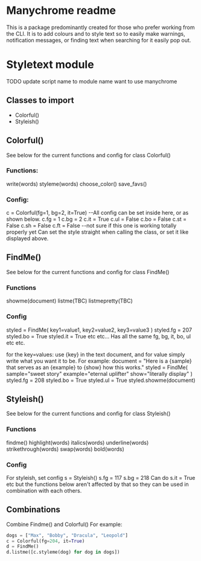 # Manychrome readme

This is a package predominantly created for those who prefer working from the CLI. It is to add colours and to style text so to easily make warnings, notification messages, or finding text when searching for it easily pop out.

# Styletext module
TODO
update script name to module name
want to use manychrome

## Classes to import
* Colorful()
* Styleish()

## Colorful()
See below for the current functions and config for class Colorful()

### Functions:
write(words)
styleme(words)
choose_color()
save_favs()

### Config:
c = Colorful(fg=1, bg=2, it=True)  --All config can be set inside here, or as shown below.
c.fg = 1
c.bg = 2
c.it = True
c.ul = False
c.bo = False
c.st = False
c.sh = False
c.ft = False  --not sure if this one is working totally properly yet
Can set the style straight when calling the class, or set it like displayed above.


## FindMe()
See below for the current functions and config for class FindMe()

### Functions
showme(document)
listme(TBC)
listmepretty(TBC)



### Config
styled = FindMe(
    key1=value1,
    key2=value2,
    key3=value3
)
styled.fg = 207
styled.bo = True
styled.it = True
etc etc... Has all the same fg, bg, it, bo, ul etc etc.

for the key=values:
use {key} in the text document, and for value simply write what you want it to be.
For example:
document = "Here is a {sample} that serves as an {example} to {show} how this works."
styled = FindMe(
    sample="sweet story"
    example="eternal uplifter"
    show="literally display"
)
styled.fg = 208
styled.bo = True
styled.ul = True
styled.showme(document)



## Styleish()
See below for the current functions and config for class Styleish()

### Functions
findme()
highlight(words)
italics(words)
underline(words)
strikethrough(words)
swap(words)
bold(words)

### Config
For styleish, set config
s = Styleish()
s.fg = 117
s.bg = 218
Can do s.it = True etc but the functions below aren't affected by that so they can be used in combination with each others.


## Combinations
Combine Findme() and Colorful()
For example:

```python
dogs = ["Max", "Bobby", "Dracula", "Leopold"]
c = Colorful(fg=204, it=True)
d = FindMe()
d.listme([c.styleme(dog) for dog in dogs])
```
